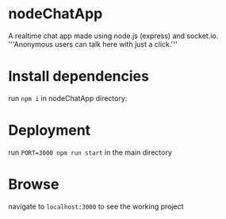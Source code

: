 # nodeChatApp
A realtime chat app made using node.js (express) and socket.io. 
'''Anonymous users can talk here with just a click.'''


# Install dependencies

run `npm i` in nodeChatApp directory:

# Deployment

run `PORT=3000 npm run start` in the main directory

# Browse

navigate to `localhost:3000` to see the working project
